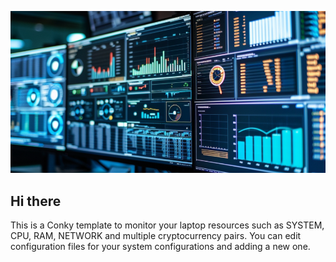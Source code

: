  ![system_monitoring_bg](https://github.com/Vitaliy05/conky_templates/blob/main/system_monitoring.png)
## Hi there

This is a Conky template to monitor your laptop resources such as SYSTEM, CPU, RAM, NETWORK and multiple cryptocurrency pairs.
You can edit configuration files for your system configurations and adding a new one.
